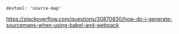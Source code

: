 ```
devtool: 'source-map'
```

https://stackoverflow.com/questions/30870830/how-do-i-generate-sourcemaps-when-using-babel-and-webpack
